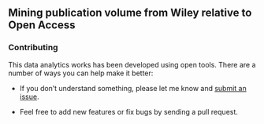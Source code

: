 ## Mining publication volume from Wiley relative to Open Access

### Contributing

This data analytics works has been developed using open tools. There are a number of ways you can help make it better:

- If you don’t understand something, please let me know and [submit an issue](https://github.com/subugoe/oa2020cadata).

- Feel free to add new features or fix bugs by sending a pull request.
